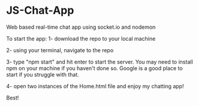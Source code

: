 # JS-Chat-App
Web based real-time chat app using socket.io and nodemon

To start the app:
1- download the repo to your local machine

2- using your terminal, navigate to the repo 

3- type "npm start" and hit enter to start the server. You may need to install npm on your machine if you haven't done so. Google is a good place to start if you struggle with that.

4- open two instances of the Home.html  file and enjoy my chatting app!

Best!

